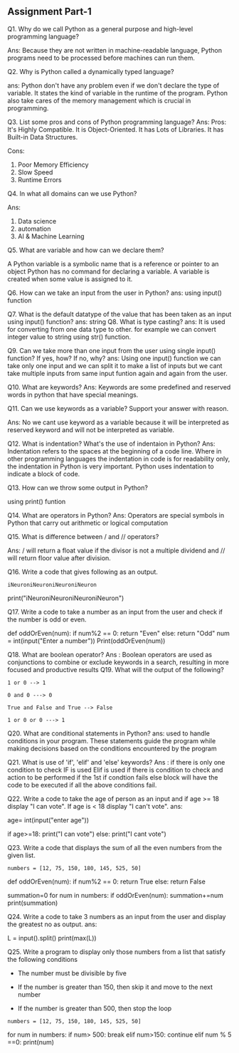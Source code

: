 ## Assignment Part-1
Q1. Why do we call Python as a general purpose and high-level programming language?

Ans: Because they are not written in machine-readable language, Python programs need to be processed before machines can run them.

Q2. Why is Python called a dynamically typed language?

ans: Python don't have any problem even if we don't declare the type of variable. It states the kind of variable in the runtime of the program. Python also take cares of the memory management which is crucial in programming.

Q3. List some pros and cons of Python programming language?
Ans: 
Pros:
It's Highly Compatible.
It is Object-Oriented.
It has Lots of Libraries.
It has Built-in Data Structures.

Cons:
1. Poor Memory Efficiency
2. Slow Speed
5. Runtime Errors



Q4. In what all domains can we use Python?

Ans:
1. Data science 
2. automation
3. AI & Machine Learning 


Q5. What are variable and how can we declare them?

A Python variable is a symbolic name that is a reference or pointer to an object
Python has no command for declaring a variable. A variable is created when some value is assigned to it.

Q6. How can we take an input from the user in Python?
ans: using input() function

Q7. What is the default datatype of the value that has been taken as an input using input() function?
ans: string
Q8. What is type casting?
ans: It is used for converting from one data type to other. for example we can convert integer value to string using str() function.

Q9. Can we take more than one input from the user using single input() function? If yes, how? If no, why?
ans: Using one input() function we can take only one input and we can split it to make a list of inputs but we cant take multiple inputs from same input funtion again and again from the user.

Q10. What are keywords?
Ans: Keywords are some predefined and reserved words in python that have special meanings.

Q11. Can we use keywords as a variable? Support your answer with reason.

Ans: No we cant use keyword as a variable because it will be interpreted as reserved keyword and will not be interpreted as variable.

Q12. What is indentation? What's the use of indentaion in Python?
Ans: Indentation refers to the spaces at the beginning of a code line. Where in other programming languages the indentation in code is for readability only, the indentation in Python is very important. Python uses indentation to indicate a block of code.


Q13. How can we throw some output in Python?

using print() funtion

Q14. What are operators in Python?
Ans: Operators are special symbols in Python that carry out arithmetic or logical computation

Q15. What is difference between / and // operators?

Ans: / will return a float value if the divisor is not a multiple dividend and // will return floor value after division.

Q16. Write a code that gives following as an output.
```
iNeuroniNeuroniNeuroniNeuron
```
print("iNeuroniNeuroniNeuroniNeuron")

Q17. Write a code to take a number as an input from the user and check if the number is odd or even.

def oddOrEven(num):
    if num%2 == 0:
        return "Even"
    else:
        return "Odd"
num = int(input("Enter a number"))
Print(oddOrEven(num))

Q18. What are boolean operator?
Ans : Boolean operators are used as conjunctions to combine or exclude keywords in a search, resulting in more focused and productive results
Q19. What will the output of the following?
```
1 or 0 --> 1

0 and 0 ---> 0

True and False and True --> False

1 or 0 or 0 ---> 1
```

Q20. What are conditional statements in Python?
ans: used to handle conditions in your program. These statements guide the program while making decisions based on the conditions encountered by the program

Q21. What is use of 'if', 'elif' and 'else' keywords?
Ans : if there is only one condition to check IF is used
      Elif is used if there is condition to check and action to be performed if the 1st if condtion fails
      else block will have the code to be executed if all the above conditions fail.

Q22. Write a code to take the age of person as an input and if age >= 18 display "I can vote". If age is < 18 display "I can't vote".
ans: 

age= int(input("enter age"))

if age>=18:
    print("I can vote")
else:
    print("I cant vote")    

Q23. Write a code that displays the sum of all the even numbers from the given list.
```
numbers = [12, 75, 150, 180, 145, 525, 50]
```
def oddOrEven(num):
    if num%2 == 0:
        return True
    else:
        return False

summation=0
for num in numbers:
    if oddOrEven(num):
        summation+=num
print(summation)


Q24. Write a code to take 3 numbers as an input from the user and display the greatest no as output.
ans:

L = input().split()
print(max(L))

Q25. Write a program to display only those numbers from a list that satisfy the following conditions

- The number must be divisible by five

- If the number is greater than 150, then skip it and move to the next number

- If the number is greater than 500, then stop the loop
```
numbers = [12, 75, 150, 180, 145, 525, 50]
```

for num in numbers:
    if num> 500:
        break
    elif num>150:
        continue
    elif num % 5 ==0:
        print(num)
